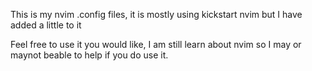 This is my nvim .config files, it is mostly using kickstart nvim but I have added a little to it

Feel free to use it you would like, I am still learn about nvim so I may or maynot beable to help if you do use it.
